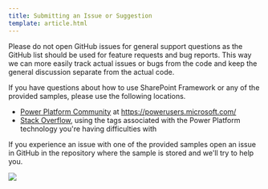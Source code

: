 ```yaml
---
title: Submitting an Issue or Suggestion
template: article.html
---
```


Please do not open GitHub issues for general support questions as the GitHub list should be used for feature requests and bug reports. This way we can more easily track actual issues or bugs from the code and keep the general discussion separate from the actual code.

If you have questions about how to use SharePoint Framework or any of the provided samples, please use the following locations.

* [Power Platform Community](https://powerusers.microsoft.com/) at https://powerusers.microsoft.com/
* [Stack Overflow](https://stackoverflow.com/), using the tags associated with the Power Platform technology you're having difficulties with

If you experience an issue with one of the provided samples open an issue in GitHub in the repository where the sample is stored and we'll try to help you.

<img src="https://telemetry.sharepointpnp.com/powerplatform-samples/docs/contributing/issues" />